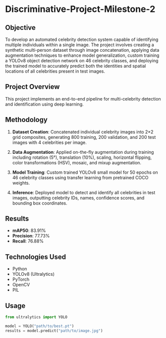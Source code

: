# Discriminative-Project-Milestone-2


## Objective

To develop an automated celebrity detection system capable of identifying multiple individuals within a single image. The project involves creating a synthetic multi-person dataset through image concatenation, applying data augmentation techniques to enhance model generalization, custom training a YOLOv8 object detection network on 46 celebrity classes, and deploying the trained model to accurately predict both the identities and spatial locations of all celebrities present in test images.

## Project Overview

This project implements an end-to-end pipeline for multi-celebrity detection and identification using deep learning.

## Methodology

1. **Dataset Creation**: Concatenated individual celebrity images into 2×2 grid composites, generating 800 training, 200 validation, and 200 test images with 4 celebrities per image.

2. **Data Augmentation**: Applied on-the-fly augmentation during training including rotation (5°), translation (10%), scaling, horizontal flipping, color transformations (HSV), mosaic, and mixup augmentation.

3. **Model Training**: Custom trained YOLOv8 small model for 50 epochs on 46 celebrity classes using transfer learning from pretrained COCO weights.

4. **Inference**: Deployed model to detect and identify all celebrities in test images, outputting celebrity IDs, names, confidence scores, and bounding box coordinates.

## Results

- **mAP50**: 83.91%
- **Precision**: 77.73%
- **Recall**: 76.88%

## Technologies Used

- Python
- YOLOv8 (Ultralytics)
- PyTorch
- OpenCV
- PIL

## Usage
```python
from ultralytics import YOLO

model = YOLO("path/to/best.pt")
results = model.predict("path/to/image.jpg")
